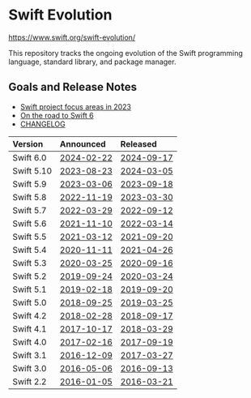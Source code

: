 # Swift Evolution

<https://www.swift.org/swift-evolution/>

This repository tracks the ongoing evolution of the Swift programming language, standard library, and package manager.

## Goals and Release Notes

* [Swift project focus areas in 2023](https://forums.swift.org/t/swift-project-focus-areas-in-2023/61522)
* [On the road to Swift 6](https://forums.swift.org/t/on-the-road-to-swift-6/32862)
* [CHANGELOG](https://github.com/apple/swift/blob/main/CHANGELOG.md)

| Version   | Announced                                                                | Released                                                     |
| :-------- | :----------------------------------------------------------------------- | :----------------------------------------------------------- |
| Swift 6.0 | [2024-02-22](https://forums.swift.org/t/swift-6-0-release-process/70220) | [2024-09-17](https://www.swift.org/blog/announcing-swift-6/) |
| Swift 5.10 | [2023-08-23](https://forums.swift.org/t/swift-5-10-release-process/66911) | [2024-03-05](https://www.swift.org/blog/swift-5.10-released/) |
| Swift 5.9 | [2023-03-06](https://forums.swift.org/t/swift-5-9-release-process/63557) | [2023-09-18](https://www.swift.org/blog/swift-5.9-released/) |
| Swift 5.8 | [2022-11-19](https://forums.swift.org/t/swift-5-8-release-process/61540) | [2023-03-30](https://www.swift.org/blog/swift-5.8-released/) |
| Swift 5.7 | [2022-03-29](https://forums.swift.org/t/swift-5-7-release-process/56316) | [2022-09-12](https://www.swift.org/blog/swift-5.7-released/) |
| Swift 5.6 | [2021-11-10](https://forums.swift.org/t/swift-5-6-release-process/53412) | [2022-03-14](https://www.swift.org/blog/swift-5.6-released/) |
| Swift 5.5 | [2021-03-12](https://forums.swift.org/t/swift-5-5-release-process/45644) | [2021-09-20](https://www.swift.org/blog/swift-5.5-released/) |
| Swift 5.4 | [2020-11-11](https://forums.swift.org/t/swift-5-4-release-process/41936) | [2021-04-26](https://www.swift.org/blog/swift-5.4-released/) |
| Swift 5.3 | [2020-03-25](https://www.swift.org/blog/5.3-release-process/)            | [2020-09-16](https://www.swift.org/blog/swift-5.3-released/) |
| Swift 5.2 | [2019-09-24](https://www.swift.org/blog/5.2-release-process/)            | [2020-03-24](https://www.swift.org/blog/swift-5.2-released/) |
| Swift 5.1 | [2019-02-18](https://www.swift.org/blog/5.1-release-process/)            | [2019-09-20](https://www.swift.org/blog/swift-5.1-released/) |
| Swift 5.0 | [2018-09-25](https://www.swift.org/blog/5.0-release-process/)            | [2019-03-25](https://www.swift.org/blog/swift-5-released/)   |
| Swift 4.2 | [2018-02-28](https://www.swift.org/blog/4.2-release-process/)            | [2018-09-17](https://www.swift.org/blog/swift-4.2-released/) |
| Swift 4.1 | [2017-10-17](https://www.swift.org/blog/swift-4.1-release-process/)      | [2018-03-29](https://www.swift.org/blog/swift-4.1-released/) |
| Swift 4.0 | [2017-02-16](https://www.swift.org/blog/swift-4.0-release-process/)      | [2017-09-19](https://www.swift.org/blog/swift-4.0-released/) |
| Swift 3.1 | [2016-12-09](https://www.swift.org/blog/swift-3.1-release-process/)      | [2017-03-27](https://www.swift.org/blog/swift-3.1-released/) |
| Swift 3.0 | [2016-05-06](https://www.swift.org/blog/swift-3.0-release-process/)      | [2016-09-13](https://www.swift.org/blog/swift-3.0-released/) |
| Swift 2.2 | [2016-01-05](https://www.swift.org/blog/swift-2.2-release-process/)      | [2016-03-21](https://www.swift.org/blog/swift-2.2-released/) |
